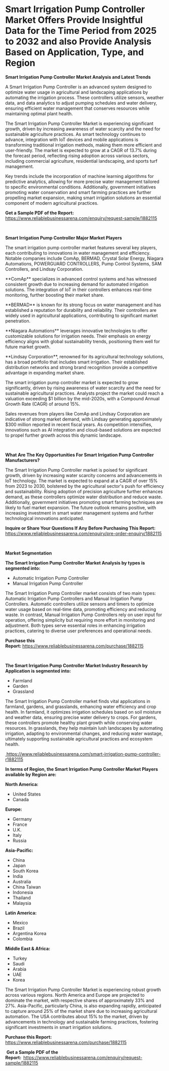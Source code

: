 <p><h1>Smart Irrigation Pump Controller Market Offers Provide Insightful Data for the Time Period from 2025 to 2032 and also Provide Analysis Based on Application, Type, and Region</h1></p><p><strong>Smart Irrigation Pump Controller Market Analysis and Latest Trends</strong></p>
<p><p>A Smart Irrigation Pump Controller is an advanced system designed to optimize water usage in agricultural and landscaping applications by automating the irrigation process. These controllers utilize sensors, weather data, and data analytics to adjust pumping schedules and water delivery, ensuring efficient water management that conserves resources while maintaining optimal plant health.</p><p>The Smart Irrigation Pump Controller Market is experiencing significant growth, driven by increasing awareness of water scarcity and the need for sustainable agriculture practices. As smart technology continues to advance, integration with IoT devices and mobile applications is transforming traditional irrigation methods, making them more efficient and user-friendly. The market is expected to grow at a CAGR of 13.7% during the forecast period, reflecting rising adoption across various sectors, including commercial agriculture, residential landscaping, and sports turf management.</p><p>Key trends include the incorporation of machine learning algorithms for predictive analytics, allowing for more precise water management tailored to specific environmental conditions. Additionally, government initiatives promoting water conservation and smart farming practices are further propelling market expansion, making smart irrigation solutions an essential component of modern agricultural practices.</p></p>
<p><strong>Get a Sample PDF of the Report:&nbsp;</strong> <a href="https://www.reliablebusinessarena.com/enquiry/request-sample/1882115?utm_campaign=3252&utm_medium=2&utm_source=Github&utm_content=ia&utm_term=16042025&utm_id=smart-irrigation-pump-controller">https://www.reliablebusinessarena.com/enquiry/request-sample/1882115</a></p>
<p>&nbsp;</p>
<p><strong>Smart Irrigation Pump Controller Major Market Players</strong></p>
<p><p>The smart irrigation pump controller market features several key players, each contributing to innovations in water management and efficiency. Notable companies include ComAp, BERMAD, Crystal Solar Energy, Niagara Automations, POWERGUARD CONTROLLERS, Pump Control Systems, SAM Controllers, and Lindsay Corporation.</p><p>**ComAp** specializes in advanced control systems and has witnessed consistent growth due to increasing demand for automated irrigation solutions. The integration of IoT in their controllers enhances real-time monitoring, further boosting their market share.</p><p>**BERMAD** is known for its strong focus on water management and has established a reputation for durability and reliability. Their controllers are widely used in agricultural applications, contributing to significant market penetration.</p><p>**Niagara Automations** leverages innovative technologies to offer customizable solutions for irrigation needs. Their emphasis on energy efficiency aligns with global sustainability trends, positioning them well for future market growth. </p><p>**Lindsay Corporation**, renowned for its agricultural technology solutions, has a broad portfolio that includes smart irrigation. Their established distribution networks and strong brand recognition provide a competitive advantage in expanding market share.</p><p>The smart irrigation pump controller market is expected to grow significantly, driven by rising awareness of water scarcity and the need for sustainable agricultural practices. Analysts project the market could reach a valuation exceeding $1 billion by the mid-2020s, with a Compound Annual Growth Rate (CAGR) of around 15%.</p><p>Sales revenues from players like ComAp and Lindsay Corporation are indicative of strong market demand, with Lindsay generating approximately $300 million reported in recent fiscal years. As competition intensifies, innovations such as AI integration and cloud-based solutions are expected to propel further growth across this dynamic landscape.</p></p>
<p>&nbsp;</p>
<p><strong>What Are The Key Opportunities For Smart Irrigation Pump Controller Manufacturers?</strong></p>
<p><p>The Smart Irrigation Pump Controller market is poised for significant growth, driven by increasing water scarcity concerns and advancements in IoT technology. The market is expected to expand at a CAGR of over 15% from 2023 to 2030, bolstered by the agricultural sector's push for efficiency and sustainability. Rising adoption of precision agriculture further enhances demand, as these controllers optimize water distribution and reduce waste. Additionally, government initiatives promoting smart farming techniques are likely to fuel market expansion. The future outlook remains positive, with increasing investment in smart water management systems and further technological innovations anticipated.</p></p>
<p><strong>Inquire or Share Your Questions If Any Before Purchasing This Report:</strong> <a href="https://www.reliablebusinessarena.com/enquiry/pre-order-enquiry/1882115?utm_campaign=3252&utm_medium=2&utm_source=Github&utm_content=ia&utm_term=16042025&utm_id=smart-irrigation-pump-controller">https://www.reliablebusinessarena.com/enquiry/pre-order-enquiry/1882115</a></p>
<p>&nbsp;</p>
<p><strong>Market Segmentation</strong></p>
<p><strong>The Smart Irrigation Pump Controller Market Analysis by types is segmented into:</strong></p>
<p><ul><li>Automatic Irrigation Pump Controller</li><li>Manual Irrigation Pump Controller</li></ul></p>
<p><p>The Smart Irrigation Pump Controller market consists of two main types: Automatic Irrigation Pump Controllers and Manual Irrigation Pump Controllers. Automatic controllers utilize sensors and timers to optimize water usage based on real-time data, promoting efficiency and reducing waste. In contrast, Manual Irrigation Pump Controllers rely on user input for operation, offering simplicity but requiring more effort in monitoring and adjustment. Both types serve essential roles in enhancing irrigation practices, catering to diverse user preferences and operational needs.</p></p>
<p><strong>Purchase this Report:&nbsp;</strong><a href="https://www.reliablebusinessarena.com/purchase/1882115?utm_campaign=3252&utm_medium=2&utm_source=Github&utm_content=ia&utm_term=16042025&utm_id=smart-irrigation-pump-controller">https://www.reliablebusinessarena.com/purchase/1882115</a></p>
<p>&nbsp;</p>
<p><strong>The Smart Irrigation Pump Controller Market Industry Research by Application is segmented into:</strong></p>
<p><ul><li>Farmland</li><li>Garden</li><li>Grassland</li></ul></p>
<p><p>The Smart Irrigation Pump Controller market finds vital applications in farmland, gardens, and grasslands, enhancing water efficiency and crop health. In farmland, it optimizes irrigation schedules based on soil moisture and weather data, ensuring precise water delivery to crops. For gardens, these controllers promote healthy plant growth while conserving water resources. In grasslands, they help maintain lush landscapes by automating irrigation, adapting to environmental changes, and reducing water wastage, ultimately supporting sustainable agricultural practices and ecosystem health.</p></p>
<p><a href="https://www.reliablebusinessarena.com/smart-irrigation-pump-controller-r1882115?utm_campaign=3252&utm_medium=2&utm_source=Github&utm_content=ia&utm_term=16042025&utm_id=smart-irrigation-pump-controller">&nbsp;https://www.reliablebusinessarena.com/smart-irrigation-pump-controller-r1882115</a></p>
<p><strong>In terms of Region, the Smart Irrigation Pump Controller Market Players available by Region are:</strong></p>
<p>
    <p> <strong> North America: </strong>
        <ul>
            <li>United States</li>
            <li>Canada</li>
        </ul>
        </p> 
    <p> <strong> Europe: </strong>
        <ul>
            <li>Germany</li>
            <li>France</li>
            <li>U.K.</li>
            <li>Italy</li>
            <li>Russia</li>
        </ul>
        </p> 
    <p> <strong> Asia-Pacific: </strong>
        <ul>
            <li>China</li>
            <li>Japan</li>
            <li>South Korea</li>
            <li>India</li>
            <li>Australia</li>
            <li>China Taiwan</li>
            <li>Indonesia</li>
            <li>Thailand</li>
            <li>Malaysia</li>
        </ul>
        </p> 
    <p> <strong> Latin America: </strong>
        <ul>
            <li>Mexico</li>
            <li>Brazil</li>
            <li>Argentina Korea</li>
            <li>Colombia</li>
        </ul>
        </p> 
    <p> <strong> Middle East & Africa: </strong>
        <ul>
            <li>Turkey</li>
            <li>Saudi</li>
            <li>Arabia</li>
            <li>UAE</li>
            <li>Korea</li>
        </ul>
    </p>
    </p>
<p><p>The Smart Irrigation Pump Controller Market is experiencing robust growth across various regions. North America and Europe are projected to dominate the market, with respective shares of approximately 33% and 27%. Asia-Pacific, particularly China, is also expanding rapidly, anticipated to capture around 25% of the market share due to increasing agricultural automation. The USA contributes about 15% to the market, driven by advancements in technology and sustainable farming practices, fostering significant investments in smart irrigation solutions.</p></p>
<p><strong>Purchase this Report: </strong><a href="https://www.reliablebusinessarena.com/purchase/1882115?utm_campaign=3252&utm_medium=2&utm_source=Github&utm_content=ia&utm_term=16042025&utm_id=smart-irrigation-pump-controller">https://www.reliablebusinessarena.com/purchase/1882115</a></p>
<p>&nbsp;<strong>Get a Sample PDF of the Report:&nbsp;&nbsp;</strong><a href="https://www.reliablebusinessarena.com/enquiry/request-sample/1882115?utm_campaign=3252&utm_medium=2&utm_source=Github&utm_content=ia&utm_term=16042025&utm_id=smart-irrigation-pump-controller">https://www.reliablebusinessarena.com/enquiry/request-sample/1882115</a></p>
<p><strong></strong></p>
<p><p></p><p></p><p></p></p>